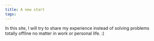```yaml
---
title: A new start
tags:
---
```

In this site, I will try to share my experience instead of solving problems totally offline no matter in work or personal life.
:)
